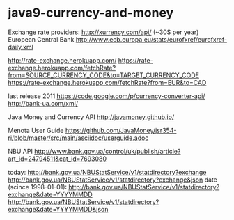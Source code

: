 # java9-currency-and-money

Exchange rate providers:
http://xurrency.com/api/ (~30$ per year)
European Central Bank
http://www.ecb.europa.eu/stats/eurofxref/eurofxref-daily.xml

http://rate-exchange.herokuapp.com/
https://rate-exchange.herokuapp.com/fetchRate?from=SOURCE_CURRENCY_CODE&to=TARGET_CURRENCY_CODE
https://rate-exchange.herokuapp.com/fetchRate?from=EUR&to=CAD

last release 2011
https://code.google.com/p/currency-converter-api/
http://bank-ua.com/xml/

Java Money and Currency API
http://javamoney.github.io/

Menota User Guide
https://github.com/JavaMoney/jsr354-ri/blob/master/src/main/asciidoc/userguide.adoc

NBU API
http://www.bank.gov.ua/control/uk/publish/article?art_id=24794511&cat_id=7693080

today:
http://bank.gov.ua/NBUStatService/v1/statdirectory?exchange
http://bank.gov.ua/NBUStatService/v1/statdirectory?exchange&json
date (scince 1998-01-01): 
http://bank.gov.ua/NBUStatService/v1/statdirectory?exchange&date=YYYYMMDD
http://bank.gov.ua/NBUStatService/v1/statdirectory?exchange&date=YYYYMMDD&json